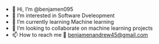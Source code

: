 - 👋 Hi, I’m @benjamen095
- 👀 I’m interested in Software Dveleopment
- 🌱 I’m currently learning Machine learning 
- 💞️ I’m looking to collaborate on machine learning projects
- 📫 How to reach me :email: benjamenandrew45@gmail.com

<!---
benjamen095/benjamen095 is a ✨ special ✨ repository because its `README.md` (this file) appears on your GitHub profile.
You can click the Preview link to take a look at your changes.
--->
